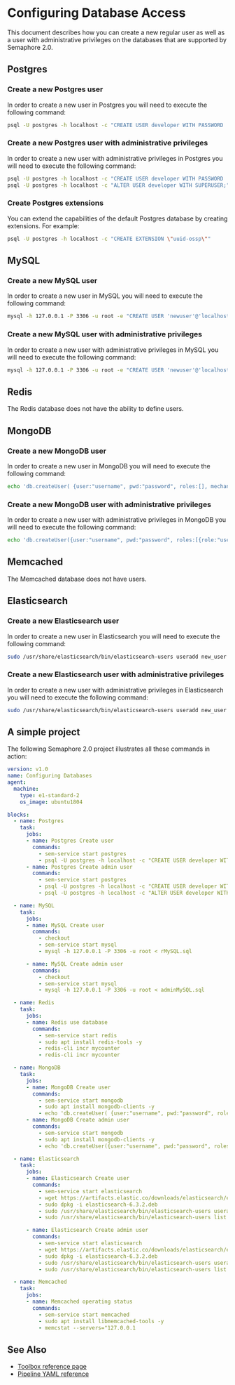 # Configuring Database Access

This document describes how you can create a new regular user as well as a user
with administrative privileges on the databases that are supported by Semaphore
2.0.

## Postgres

### Create a new Postgres user

In order to create a new user in Postgres you will need to execute the
following command:

``` bash
psql -U postgres -h localhost -c "CREATE USER developer WITH PASSWORD 'developer';"
```

### Create a new Postgres user with administrative privileges

In order to create a new user with administrative privileges in Postgres you
will need to execute the following command:

``` bash
psql -U postgres -h localhost -c "CREATE USER developer WITH PASSWORD 'developer';"
psql -U postgres -h localhost -c "ALTER USER developer WITH SUPERUSER;"
```

### Create Postgres extensions

You can extend the capabilities of the default Postgres database by
creating extensions. For example:

```bash
psql -U postgres -h localhost -c "CREATE EXTENSION \"uuid-ossp\""
```

## MySQL

### Create a new MySQL user

In order to create a new user in MySQL you will need to execute the
following command:

``` bash
mysql -h 127.0.0.1 -P 3306 -u root -e "CREATE USER 'newuser'@'localhost' IDENTIFIED BY 'password';"
```

### Create a new MySQL user with administrative privileges

In order to create a new user with administrative privileges in MySQL you will
need to execute the following command:

``` bash
mysql -h 127.0.0.1 -P 3306 -u root -e "CREATE USER 'newuser'@'localhost' IDENTIFIED BY 'password'; GRANT ALL PRIVILEGES ON *.* TO 'newuser'@'localhost';"
```

## Redis

The Redis database does not have the ability to define users.

## MongoDB

### Create a new MongoDB user

In order to create a new user in MongoDB you will need to execute the following
command:

``` bash
echo 'db.createUser( {user:"username", pwd:"password", roles:[], mechanisms:["SCRAM-SHA-1"]  } )' | mongo s2
```

### Create a new MongoDB user with administrative privileges

In order to create a new user with administrative privileges in MongoDB you
will need to execute the following command:

``` bash
echo 'db.createUser({user:"username", pwd:"password", roles:[{role:"userAdminAnyDatabase",db:"admin"}], mechanisms:["SCRAM-SHA-1"]})' | mongo admin
```

## Memcached

The Memcached database does not have users.

## Elasticsearch

### Create a new Elasticsearch user

In order to create a new user in Elasticsearch you will need to execute the
following command:

``` bash
sudo /usr/share/elasticsearch/bin/elasticsearch-users useradd new_user -p password -r reporting_user
```

### Create a new Elasticsearch user with administrative privileges

In order to create a new user with administrative privileges in Elasticsearch
you will need to execute the following command:

``` bash
sudo /usr/share/elasticsearch/bin/elasticsearch-users useradd new_user -p password -r superuser
```

## A simple project

The following Semaphore 2.0 project illustrates all these commands in action:

``` yaml
version: v1.0
name: Configuring Databases
agent:
  machine:
    type: e1-standard-2
    os_image: ubuntu1804

blocks:
  - name: Postgres
    task:
      jobs:
      - name: Postgres Create user
        commands:
          - sem-service start postgres
          - psql -U postgres -h localhost -c "CREATE USER developer WITH PASSWORD 'developer';"
      - name: Postgres Create admin user
        commands:
          - sem-service start postgres
          - psql -U postgres -h localhost -c "CREATE USER developer WITH PASSWORD 'developer';"
          - psql -U postgres -h localhost -c "ALTER USER developer WITH SUPERUSER;"

  - name: MySQL
    task:
      jobs:
      - name: MySQL Create user
        commands:
          - checkout
          - sem-service start mysql
          - mysql -h 127.0.0.1 -P 3306 -u root < rMySQL.sql

      - name: MySQL Create admin user
        commands:
          - checkout
          - sem-service start mysql
          - mysql -h 127.0.0.1 -P 3306 -u root < adminMySQL.sql

  - name: Redis
    task:
      jobs:
      - name: Redis use database
        commands:
          - sem-service start redis
          - sudo apt install redis-tools -y
          - redis-cli incr mycounter
          - redis-cli incr mycounter

  - name: MongoDB
    task:
      jobs:
      - name: MongoDB Create user
        commands:
          - sem-service start mongodb
          - sudo apt install mongodb-clients -y
          - echo 'db.createUser( {user:"username", pwd:"password", roles:[], mechanisms:["SCRAM-SHA-1"]  } )' | mongo s2
      - name: MongoDB Create admin user
        commands:
          - sem-service start mongodb
          - sudo apt install mongodb-clients -y
          - echo 'db.createUser({user:"username", pwd:"password", roles:[{role:"userAdminAnyDatabase",db:"admin"}], mechanisms:["SCRAM-SHA-1"]})' | mongo admin

  - name: Elasticsearch
    task:
      jobs:
      - name: Elasticsearch Create user
        commands:
          - sem-service start elasticsearch
          - wget https://artifacts.elastic.co/downloads/elasticsearch/elasticsearch-6.3.2.deb
          - sudo dpkg -i elasticsearch-6.3.2.deb
          - sudo /usr/share/elasticsearch/bin/elasticsearch-users useradd new_user -p password -r reporting_user
          - sudo /usr/share/elasticsearch/bin/elasticsearch-users list

      - name: Elasticsearch Create admin user
        commands:
          - sem-service start elasticsearch
          - wget https://artifacts.elastic.co/downloads/elasticsearch/elasticsearch-6.3.2.deb
          - sudo dpkg -i elasticsearch-6.3.2.deb
          - sudo /usr/share/elasticsearch/bin/elasticsearch-users useradd new_user -p password -r superuser
          - sudo /usr/share/elasticsearch/bin/elasticsearch-users list

  - name: Memcached
    task:
      jobs:
      - name: Memcached operating status
        commands:
          - sem-service start memcached
          - sudo apt install libmemcached-tools -y
          - memcstat --servers="127.0.0.1
```

## See Also

- [Toolbox reference page](https://docs.semaphoreci.com/article/54-toolbox-reference)
- [Pipeline YAML reference](https://docs.semaphoreci.com/article/50-pipeline-yaml)
